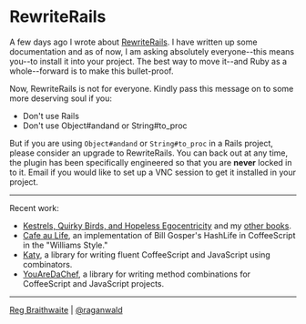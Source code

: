 RewriteRails
===

A few days ago I wrote about [RewriteRails](http://github.com/raganwald/rewrite_rails/tree/master "raganwald's rewrite_rails at master &mdash; GitHub"). I have written up some documentation and as of now, I am asking absolutely everyone--this means you--to install it into your project. The best way to move it--and Ruby as a whole--forward is to make this bullet-proof.

Now, RewriteRails is not for everyone. Kindly pass this message on to some more deserving soul if you:

* Don't use Rails
* Don't use Object#andand or String#to_proc

But if you are using `Object#andand` or `String#to_proc` in a Rails project, please consider an upgrade to RewriteRails. You can back out at any time, the plugin has been specifically engineered so that you are **never** locked in to it. Email if you would like to set up a VNC session to get it installed in your project.

---

Recent work:

* [Kestrels, Quirky Birds, and Hopeless Egocentricity](http://leanpub.com/combinators) and my [other books](http://leanpub.com/u/raganwald).
* [Cafe au Life](http://recursiveuniver.se), an implementation of Bill Gosper's HashLife in CoffeeScript in the "Williams Style."
* [Katy](http://github.com/raganwald/Katy), a library for writing fluent CoffeeScript and JavaScript using combinators.
* [YouAreDaChef](http://github.com/raganwald/YouAreDaChef), a library for writing method combinations for CoffeeScript and JavaScript projects.

---

[Reg Braithwaite](http://braythwayt.com) | [@raganwald](http://twitter.com/raganwald)
